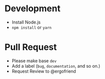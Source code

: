 # Development

- Install Node.js
- `npm install` or `yarn`

# Pull Request

- Please make base `dev`
- Add a label (`bug`, `documentation`, and so on.)
- Request Review to @ergofriend
